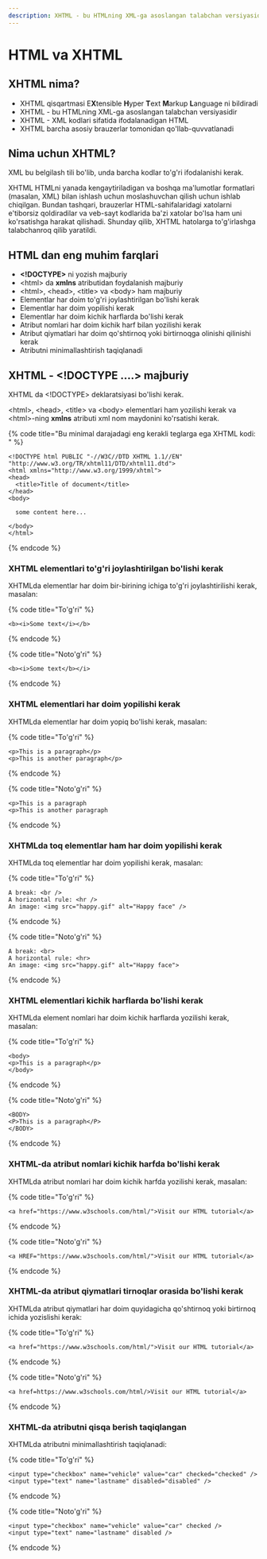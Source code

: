 ```yaml
---
description: XHTML - bu HTMLning XML-ga asoslangan talabchan versiyasidir.
---
```


# HTML va XHTML

## XHTML nima?

* XHTML qisqartmasi E**X**tensible **H**yper **T**ext **M**arkup **L**anguage ni bildiradi
* XHTML - bu HTMLning XML-ga asoslangan talabchan versiyasidir
* XHTML - XML kodlari sifatida ifodalanadigan HTML
* XHTML barcha asosiy brauzerlar tomonidan qo'llab-quvvatlanadi

## Nima uchun XHTML?

XML bu belgilash tili bo'lib, unda barcha kodlar to'g'ri ifodalanishi kerak.

XHTML HTMLni yanada kengaytiriladigan va boshqa ma'lumotlar formatlari (masalan, XML) bilan ishlash uchun moslashuvchan qilish uchun ishlab chiqilgan. Bundan tashqari, brauzerlar HTML-sahifalaridagi xatolarni e'tiborsiz qoldiradilar va veb-sayt kodlarida  ba'zi xatolar bo'lsa ham uni ko'rsatishga harakat qilishadi. Shunday qilib, XHTML hatolarga to'g'irlashga talabchanroq qilib yaratildi.

## HTML dan eng muhim farqlari

* **\<!DOCTYPE>** ni yozish majburiy
* \<html> da **xmlns** atributidan foydalanish majburiy
* \<html>, \<head>, \<title> va \<body> ham majburiy
* Elementlar har doim to'g'ri joylashtirilgan bo'lishi kerak
* Elementlar har doim yopilishi kerak
* Elementlar har doim kichik harflarda bo'lishi kerak
* Atribut nomlari har doim kichik harf bilan yozilishi kerak
* Atribut qiymatlari har doim qo'shtirnoq yoki birtirnoqga olinishi qilinishi kerak
* Atributni minimallashtirish taqiqlanadi

## XHTML - \<!DOCTYPE ....> majburiy

XHTML da \<!DOCTYPE> deklaratsiyasi bo'lishi kerak.

\<html>, \<head>, \<title> va \<body> elementlari ham yozilishi kerak va \<html>-ning **xmlns** atributi xml nom maydonini ko'rsatishi kerak.

{% code title="Bu minimal darajadagi eng kerakli teglarga ega XHTML kodi: " %}
```
<!DOCTYPE html PUBLIC "-//W3C//DTD XHTML 1.1//EN"
"http://www.w3.org/TR/xhtml11/DTD/xhtml11.dtd">
<html xmlns="http://www.w3.org/1999/xhtml">
<head>
  <title>Title of document</title>
</head>
<body>

  some content here...

</body>
</html> 
```
{% endcode %}

### XHTML elementlari to'g'ri joylashtirilgan bo'lishi kerak

XHTMLda elementlar har doim bir-birining ichiga to'g'ri joylashtirilishi kerak, masalan:

{% code title="To'g'ri" %}
```
<b><i>Some text</i></b> 
```
{% endcode %}

{% code title="Noto'g'ri" %}
```
<b><i>Some text</b></i> 
```
{% endcode %}

### XHTML elementlari har doim yopilishi kerak

XHTMLda elementlar har doim yopiq bo'lishi kerak, masalan:

{% code title="To'g'ri" %}
```
<p>This is a paragraph</p>
<p>This is another paragraph</p> 
```
{% endcode %}

{% code title="Noto'g'ri" %}
```
<p>This is a paragraph
<p>This is another paragraph 
```
{% endcode %}

### XHTMLda toq elementlar ham har doim yopilishi kerak

XHTMLda toq elementlar har doim yopilishi kerak, masalan:

{% code title="To'g'ri" %}
```
A break: <br />
A horizontal rule: <hr />
An image: <img src="happy.gif" alt="Happy face" />
```
{% endcode %}

{% code title="Noto'g'ri" %}
```
A break: <br>
A horizontal rule: <hr>
An image: <img src="happy.gif" alt="Happy face">
```
{% endcode %}

### XHTML elementlari kichik harflarda bo'lishi kerak

XHTMLda element nomlari har doim kichik harflarda yozilishi kerak, masalan:

{% code title="To'g'ri" %}
```
<body>
<p>This is a paragraph</p>
</body> 
```
{% endcode %}

{% code title="Noto'g'ri" %}
```
<BODY>
<P>This is a paragraph</P>
</BODY>
```
{% endcode %}

### XHTML-da atribut nomlari kichik harfda bo'lishi kerak

XHTMLda atribut nomlari har doim kichik harfda yozilishi kerak, masalan:

{% code title="To'g'ri" %}
```
<a href="https://www.w3schools.com/html/">Visit our HTML tutorial</a> 
```
{% endcode %}

{% code title="Noto'g'ri" %}
```
<a HREF="https://www.w3schools.com/html/">Visit our HTML tutorial</a> 
```
{% endcode %}

### XHTML-da atribut qiymatlari tirnoqlar orasida bo'lishi kerak

XHTMLda atribut qiymatlari har doim quyidagicha qo'shtirnoq yoki birtirnoq ichida yozislishi kerak:

{% code title="To'g'ri" %}
```
<a href="https://www.w3schools.com/html/">Visit our HTML tutorial</a> 
```
{% endcode %}

{% code title="Noto'g'ri" %}
```
<a href=https://www.w3schools.com/html/>Visit our HTML tutorial</a> 
```
{% endcode %}

### XHTML-da atributni qisqa berish taqiqlangan

XHTMLda atributni minimallashtirish taqiqlanadi:

{% code title="To'g'ri" %}
```
<input type="checkbox" name="vehicle" value="car" checked="checked" />
<input type="text" name="lastname" disabled="disabled" /> 
```
{% endcode %}

{% code title="Noto'g'ri" %}
```
<input type="checkbox" name="vehicle" value="car" checked />
<input type="text" name="lastname" disabled />
```
{% endcode %}
